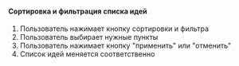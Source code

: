 #### Сортировка и фильтрация списка идей
1. Пользователь нажимает кнопку сортировки и фильтра
2. Пользователь выбирает нужные пункты
3. Пользователь нажимает кнопку "применить" или "отменить"
4. Список идей меняется соответственно
